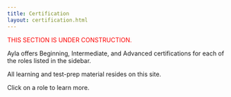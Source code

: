 ```yaml
---
title: Certification
layout: certification.html
---
```


<span style="color: red;">THIS SECTION IS UNDER CONSTRUCTION.</span>

Ayla offers Beginning, Intermediate, and Advanced certifications for each of the roles listed in the sidebar.

All learning and test-prep material resides on this site.

Click on a role to learn more.

